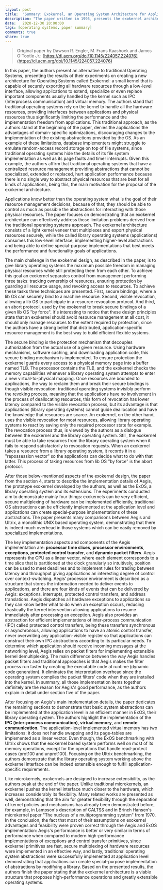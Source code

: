 ```yaml
---
layout: post
title:  "Summary: Exokernel, an Operating System Architecture for Application-level Resource Management"
description: "The paper written in 1995, presents the exokernel architecture an alternative OS architecture to address traditional kernel limitations."
date:   2020-12-30 20:00:00
tags: [operating systems, paper summary]
comments: true
share: true
---
```


> Original paper by Dawson R. Engler, M. Frans Kaashoek and Jamos O'Tootle Jr.: [https://dl.acm.org/doi/10.1145/224057.224076](https://dl.acm.org/doi/10.1145/224057.224076)

In this paper, the authors present an alternative to traditional Operating Systems, presenting the results of their experiments on creating a new architecture for Operating Systems called Exokernel: a small kernel that is capable of securely exporting all hardware resources through a low-level interface, allowing applications to extend, specialize or even replace important components usually handled by the kernel such as IPC (Interprocess communication) and virtual memory. The authors stand that traditional operating systems rely on the kernel to handle all the hardware resources, providing interfaces between applications and physical resources thus significantly limiting the performance and the implementation freedom from applications. This traditional approach, as the authors stand at the beginning of the paper, denies the applications the advantages of domain-specific optimizations, discouraging changes to the implementation of the existing abstractions provided by the OS. As an example of these limitations, database implementers might struggle to emulate random-access record storage on top of file systems, since traditional operating systems hide the details of its file system implementation as well as its page faults and timer interrupts. Given this example, the authors affirm that traditional operating systems that have a centralized resource management providing abstractions that cannot be specialized, extended or replaced, hurt application performance because there is no single way to abstract physical resources that are best for all kinds of applications, being this, the main motivation for the proposal of the exokernel architecture.

Applications know better than the operating system what is the goal of their resource management decisions, because of that, they should be able to control as much as possible the abstractions for interacting with those physical resources. The paper focuses on demonstrating that an exokernel architecture can effectively address those limitation problems derived from the traditional operating systems approach. The exokernel architecture consists of a light kernel veneer that multiplexes and export physical resources securely, while the called library operating systems (applications) consumes this low-level interface, implementing higher-level abstractions and being able to define special-purpose implementations that best meets the performance and functionality goals of applications.

The main challenge in the exokernel design, as described in the paper, is to give library operating systems the maximum possible freedom in managing physical resources while still protecting them from each other. To achieve this goal an exokernel separates control from management performing three tasks: tracking ownership of resources, ensuring protection by guarding all resource usage, and revoking access to resources. To achieve these tasks three techniques are presented. First, secure bindings, where a lib OS can securely bind to a machine resource. Second, visible revocation, allowing a lib OS to participate in a resource revocation protocol. And third, an abort protocol, used by the exokernel to break secure bindings of a given lib OS "by force". It's interesting to notice that these design principles state that an exokernel should avoid resource management at all cost, it should only manage resources to the extent required by protection, since the authors have a strong belief that distributed, application-specific resource management is the best way to build efficient flexible systems.

The secure binding is the protection mechanism that decouples authorization from the actual use of a given resource. Using hardware mechanisms, software caching, and downloading application code, this secure binding mechanism is implemented. To ensure protection the exokernel guards every access to a physical memory page into a buffer named TLB. The processor contains the TLB, and the exokernel checks the memory capabilities whenever a library operating system attempts to enter a new virtual-to-physical mapping. Once resources are bounded to applications, the way to reclaim them and break their secure bindings is though visible revocation: traditional operating systems invisibly perform the revoking process, meaning that the applications have no involvement in the process of deallocating resources, this form of revocation has lower latency compared to the visible revocation process, but its advantage is that applications (library operating systems) cannot guide deallocation and have the knowledge that resources are scarce. An exokernel, on the other hand, uses the visible revocation for most resources, allowing library operating systems to react by saving only the required processor state for example. The revocation process thus, is viewed by the authors as a dialogue between the exokernel and the library operating system. Still, the exokernel must be able to take resources from the library operating system when it fails to respond satisfactorily to revocation requests. When an exokernel takes a resource from a library operating system, it records it in a "repossession vector" so the applications can decide what to do with that latter. This process of taking resources from lib OS "by force" is the abort protocol.

After those below-mentioned aspects of the exokernel design, the paper from the section 4, starts to describe the implementation details of Aegis, the prototype exokernel developed by the authors, as well as the ExOS, a library operating system and its extensions. The experiments conducted aim to demonstrate mainly four things: exokernels can be very efficient, secure multiplexing of hardware can be implemented efficiently, traditional OS abstractions can be efficiently implemented at the application level and applications can create special-purpose implementations of these abstractions. The paper presents many comparisons between Aegis and Ultrix, a monolithic UNIX based operating system, demonstrating that there is indeed much overhead in those systems which can be easily removed by specialized implementations.

The key implementation aspects and components of the Aegis implementation are: **processor time slices**, **processor environments**, **exceptions**, **protected control transfer**, and **dynamic packet filters**. Aegis represents the CPU as a linear vector, where each element corresponds to a time slice that is partitioned at the clock granularly so intuitively, position can be used to meet deadlines and to implement rules for trading between latency and throughput giving applications an interesting degree of control over context-switching. Aegis' processor environment is described as a structure that stores the information needed to deliver events to applications, and there are four kinds of events that can be delivered by Aegis: exceptions, interrupts, protected control transfers, and address translations. Aegis dispatches all hardware exceptions to applications so they can know better what to do when an exception occurs, reducing drastically the kernel intervention allowing applications to resume immediately after processing an exception. Aegis also provides an abstraction for efficient implementations of inter-process communication (IPC) called protected control transfers, being these transfers synchronous or asynchronous, allowing applications to have an atomic control transfer, never overwriting any application-visible register so that applications can construct their own IPC abstractions according to its particular needs. To determine which application should receive incoming messages at the networking level, Aegis relies on packet filters for implementing extensible kernel demultiplexing. The main difference between the way Aegis handles packet filters and traditional approaches is that Aegis makes the filter process run faster by creating the executable code at runtime (dynamic code generation). It eliminates the interpretation overhead since the operating system compiles the packet filters' code when they are installed into the kernel. In summary, all those implementation items together definitely are the reason for Aegis's good performance, as the authors explain in detail under section five of the paper.

After focusing on Aegis's main implementation details, the paper dedicates the remaining sections to demonstrate that basic system abstractions can be implemented at the application level in an efficient manner in ExOS, their library operating system. The authors highlight the implementation of the **IPC (inter-process communication)**, **virtual memory**, and **remote communication**. The application-level implemented virtual memory has two limitations: it does not handle swapping and its page-tables are implemented as a linear vector. Even though, the ExOS benchmarking with Ultrix shows that the exokernel based system performs well on most of its memory operations, except for the operations that handle read-protect cases (prot100 and unprot100). Focusing on the Ultrix benchmarking, the authors demonstrate that the library operating system working above the exokernel interface can be indeed extensible enough to fulfill application-specific requirements.

Like microkernels, exokernels are designed to increase extensibility, as the authors peak at the end of the paper. Unlike traditional microkernels, an exokernel pushes the kernel interface much closer to the hardware, which increases considerably its flexibility. Many related works are presented as well, demonstrating that the aim for greater flexibility through the separation of kernel policies and mechanisms has already been demonstrated before, for example, in Lampson's description of CALTSS and in Brinch Hansen's microkernel paper "The nucleus of a multiprogramming system" from 1970. In the conclusion, the fact that most of their assumptions on exokernel advantages and feasibility were proven correct through the Aegis and ExOS implementation: Aegis's performance is better or very similar in terms of performance when compared to modern high-performance implementations of exceptions and control transfer primitives, since exokernel primitives are fast, secure multiplexing of hardware resources were implemented in an effective way, and lastly, traditional operating system abstractions were successfully implemented at application level demonstrating that applications can create special-purpose implementation of abstractions by modifying a library. Based on the presented results, the authors finish the paper stating that the exokernel architecture is a viable structure that proposes high-performance operations and greatly extensible operating systems.
